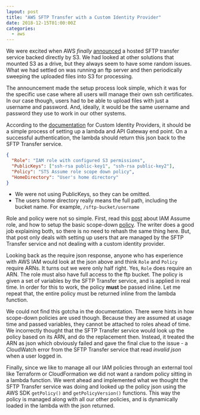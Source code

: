 ```yaml
---
layout: post
title: "AWS SFTP Transfer with a Custom Identity Provider"
date: 2018-12-15T01:00:00Z
categories:
  - aws
---
```


We were excited when AWS _finally_ [announced](https://aws.amazon.com/blogs/aws/new-aws-transfer-for-sftp-fully-managed-sftp-service-for-amazon-s3/) a hosted SFTP transfer service backed directly by S3. We had looked at other solutions that mounted S3 as a drive, but they always seem to have some random issues. What we had settled on was running an ftp server and then periodically sweeping the uploaded files into S3 for processing.

The announcement made the setup process look simple, which it was for the specific use case where all users will manage their own ssh certificates. In our case though, users had to be able to upload files with just a username and password. And, ideally, it would be the same username and password they use to work in our other systems.

According to the [documentation](https://docs.aws.amazon.com/transfer/latest/userguide/authentication-custom-ip.html) for Custom Identity Providers, it should be a simple process of setting up a lambda and API Gateway end point. On a successful authentication, the lambda should return this json back to the SFTP Transfer service.

```json
{
  "Role": "IAM role with configured S3 permissions",
  "PublicKeys": ["ssh-rsa public-key1", "ssh-rsa public-key2"],
  "Policy": "STS Assume role scope down policy",
  "HomeDirectory": "User's home directory"
}
```

- We were not using PublicKeys, so they can be omitted.
- The users home directory really means the full path, including the bucket name. For example, `/sftp-bucket/username`

Role and policy were not so simple. First, read this [post](https://www.yobyot.com/aws/how-aws-transfer-for-sftp-works-with-iam-route53-cloudwatch/2018/12/03/) about IAM Assume role, and how to setup the basic scope-down [policy][1]. The writer does a good job explaining both, so there is no need to rehash the same thing here. But, that post only deals with setting up users that are managed by the SFTP Transfer service and not dealing with a custom identity provider.

Looking back as the require json response, anyone who has experience with AWS IAM would look at the json above and think `Role` and `Policy` require ARNs. It turns out we were only half right. Yes, `Role` does require an ARN. The role must also have full access to the ftp bucket. The policy is given a set of variables by the SFTP Transfer service, and is applied in real time. In order for this to work, the policy **must** be passed inline. Let me repeat that, the entire policy must be returned inline from the lambda function.

We could not find this gotcha in the documentation. There were hints in how scope-down policies are used though. Because they are assumed at usage time and passed variables, they cannot be attached to roles ahead of time. We incorrectly thought that the SFTP Transfer service would look up the policy based on its ARN, and do the replacement then. Instead, it treated the ARN as json which obviously failed and gave the final clue to the issue - a CloudWatch error from the SFTP Transfer service that read _invalid json_ when a user logged in.

Finally, since we like to manage all our IAM policies through an external tool like Terraform or CloudFormation we did not want a random policy sitting in a lambda function. We went ahead and implemented what we thought the SFTP Transfer service was doing and looked up the policy json using the AWS SDK `getPolicy()` and `getPolicyVersion()` functions. This way the policy is managed along with all our other policies, and is dynamically loaded in the lambda with the json returned.

[1]: https://forums.aws.amazon.com/thread.jspa?messageID=881404#881404 "A stricter scope-down policy example can be found in the comments."

